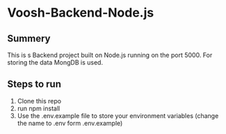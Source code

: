 # Voosh-Backend-Node.js

## Summery 
This is s Backend project built on Node.js running on the port 5000. For storing the data MongDB is used.

## Steps to run

1. Clone this repo
2. run npm install
3. Use the .env.example file to store your environment variables (change the name to .env form .env.example)
